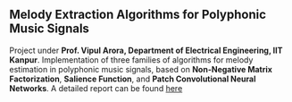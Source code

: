 ## Melody Extraction Algorithms for Polyphonic Music Signals
Project under **Prof. Vipul Arora, Department of Electrical Engineering, IIT Kanpur**. Implementation of three families of algorithms for melody estimation in polyphonic music signals, based on **Non-Negative Matrix Factorization**, **Salience Function**, and **Patch Convolutional Neural Networks**. A detailed report can be found [here](E:/Music%20Analysis/Final_Report.pdf)
